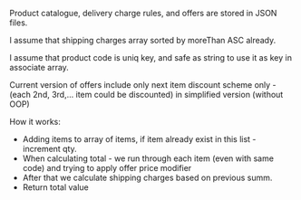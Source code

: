 Product catalogue, delivery charge rules, and offers are stored in JSON files.

I assume that shipping charges array sorted by moreThan ASC already.

I assume that product code is uniq key, and safe as string to use it as key in associate array.

Current version of offers include only next item discount scheme only - (each 2nd, 3rd,... item could be discounted) in simplified version (without OOP)

How it works: 
  - Adding items to array of items, if item already exist in this list - increment qty.
  - When calculating total - we run through each item (even with same code) and trying to apply offer price modifier
  - After that we calculate shipping charges based on previous summ. 
  - Return total value
  
  
